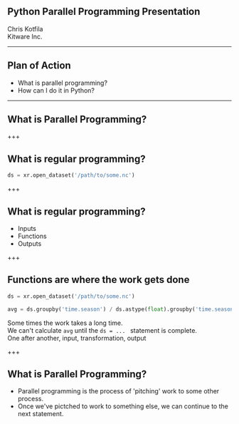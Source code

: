 ## Python Parallel Programming Presentation

Chris Kotfila
<br>
Kitware Inc.
<br>

---
## Plan of Action
+ What is parallel programming?
+ How can I do it in Python?

---

## What is Parallel Programming?

+++

## What is regular programming?

```python
ds = xr.open_dataset('/path/to/some.nc')
```

+++ 

## What is regular programming?

+ Inputs
+ Functions
+ Outputs

+++ 

## Functions are where the work gets done

```python
ds = xr.open_dataset('/path/to/some.nc')

avg = ds.groupby('time.season') / ds.astype(float).groupby('time.season').sum()
```
Some times the work takes a long time.
<br>
We can't calculate ```avg``` until the ```ds = ... ``` statement is complete.
<br>
One after another, input, transformation, output

+++

## What is Parallel Programming?

+ Parallel programming is the process of 'pitching' work to some other process.
+ Once we've pictched to work to something else,  we can continue to the next statement.
